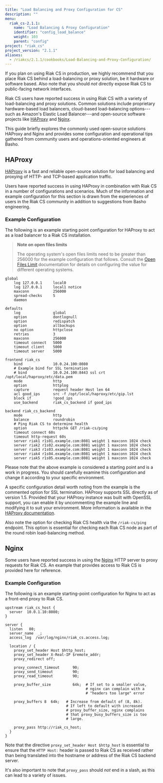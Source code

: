 ```yaml
---
title: "Load Balancing and Proxy Configuration for CS"
description: ""
menu:
  riak_cs-2.1.1:
    name: "Load Balancing & Proxy Configuration"
    identifier: "config_load_balance"
    weight: 103
    parent: "config"
project: "riak_cs"
project_version: "2.1.1"
aliases:
  - /riakcs/2.1.1/cookbooks/Load-Balancing-and-Proxy-Configuration/
---
```


If you plan on using Riak CS in production, we highly recommend that you
place Riak CS behind a load-balancing or proxy solution, be it hardware
or software based. Also note that you should *not* directly expose Riak
CS to public-facing network interfaces.

Riak CS users have reported success in using Riak CS with a variety of
load-balancing and proxy solutions. Common solutions include proprietary
hardware-based load balancers, cloud-based load-balancing options---such
as Amazon's Elastic Load Balancer---and open-source software projects
like [HAProxy](http://haproxy.1wt.eu/) and
[Nginx](http://wiki.nginx.org/Main).

This guide briefly explores the commonly used open-source solutions
HAProxy and Nginx and provides some configuration and operational tips
gathered from community users and operations-oriented engineers at
Basho.

## HAProxy

[HAProxy](http://haproxy.1wt.eu/) is a fast and reliable open-source
solution for load balancing and proxying of HTTP- and TCP-based
application traffic.

Users have reported success in using HAProxy in combination with Riak CS
in a number of configurations and scenarios. Much of the information and
example configuration for this section is drawn from the experiences of
users in the Riak CS community in addition to suggestions from Basho
engineering.

### Example Configuration

The following is an example starting point configuration for HAProxy to
act as a load balancer to a Riak CS installation.

> **Note on open files limits**
>
> The operating system's open files limits need to be greater than 256000
for the example configuration that follows. Consult the [Open Files Limit](/riak/kv/2.1.3/using/performance/open-files-limit) documentation for details on configuring the value for different
operating systems.

```config
global
    log 127.0.0.1     local0
    log 127.0.0.1     local1 notice
    maxconn           256000
    spread-checks     5
    daemon

defaults
    log               global
    option            dontlognull
    option            redispatch
    option            allbackups
    no option         httpclose
    retries           3
    maxconn           256000
    timeout connect   5000
    timeout client    5000
    timeout server    5000

frontend riak_cs
    bind              10.0.24.100:8080
    # Example bind for SSL termination
    # bind            10.0.24.100:8443 ssl crt /opt/local/haproxy/etc/data.pem
    mode              http
    option            httplog
    capture           request header Host len 64
    acl good_ips      src -f /opt/local/haproxy/etc/gip.lst
    block if          !good_ips
    use_backend       riak_cs_backend if good_ips

backend riak_cs_backend
    mode              http
    balance           roundrobin
    # Ping Riak CS to determine health
    option            httpchk GET /riak-cs/ping
    timeout connect 60s
    timeout http-request 60s
    server riak1 r1s01.example.com:8081 weight 1 maxconn 1024 check
    server riak2 r1s02.example.com:8081 weight 1 maxconn 1024 check
    server riak3 r1s03.example.com:8081 weight 1 maxconn 1024 check
    server riak4 r1s04.example.com:8081 weight 1 maxconn 1024 check
    server riak5 r1s05.example.com:8081 weight 1 maxconn 1024 check
```

Please note that the above example is considered a starting point and is
a work in progress. You should carefully examine this configuration and
change it according to your specific environment.

A specific configuration detail worth noting from the example is the
commented option for SSL termination. HAProxy supports SSL directly as
of version 1.5. Provided that your HAProxy instance was built with
OpenSSL support, you can enable it by uncommenting the example line and
modifying it to suit your environment. More information is available in
the [HAProxy
documentation](http://cbonte.github.io/haproxy-dconv/configuration-1.5.html#5-ssl).

Also note the option for checking Riak CS health via the `/riak-cs/ping`
endpoint. This option is essential for checking each Riak CS node as
part of the round robin load-balancing method.

## Nginx

Some users have reported success in using the [Nginx](http://nginx.org/)
HTTP server to proxy requests for Riak CS. An example that provides
access to Riak CS is provided here for reference.

### Example Configuration

The following is an example starting-point configuration for Nginx to
act as a front-end proxy to Riak CS.

```config
upstream riak_cs_host {
  server  10.0.1.10:8080;
}

server {
  listen   80;
  server_name  _;
  access_log  /var/log/nginx/riak_cs.access.log;

  location / {
    proxy_set_header Host $http_host;
    proxy_set_header X-Real-IP $remote_addr;
    proxy_redirect off;

    proxy_connect_timeout      90;
    proxy_send_timeout         90;
    proxy_read_timeout         90;

    proxy_buffer_size          64k;  # If set to a smaller value,
                                     # nginx can complain with a
                                     # "headers too large" error

    proxy_buffers 8  64k;   # Increase from default of (8, 8k).
                            # If left to default with increased
                            # proxy_buffer_size, nginx complains
                            # that proxy_busy_buffers_size is too
                            # large.

    proxy_pass http://riak_cs_host;
  }
}
```

Note that the directive `proxy_set_header Host $http_host` is essential
to ensure that the `HTTP Host:` header is passed to Riak CS as received
rather than being translated into the hostname or address of the Riak CS
backend server.

It's also important to note that `proxy_pass` should _not_ end in a
slash, as this can lead to a variety of issues.

